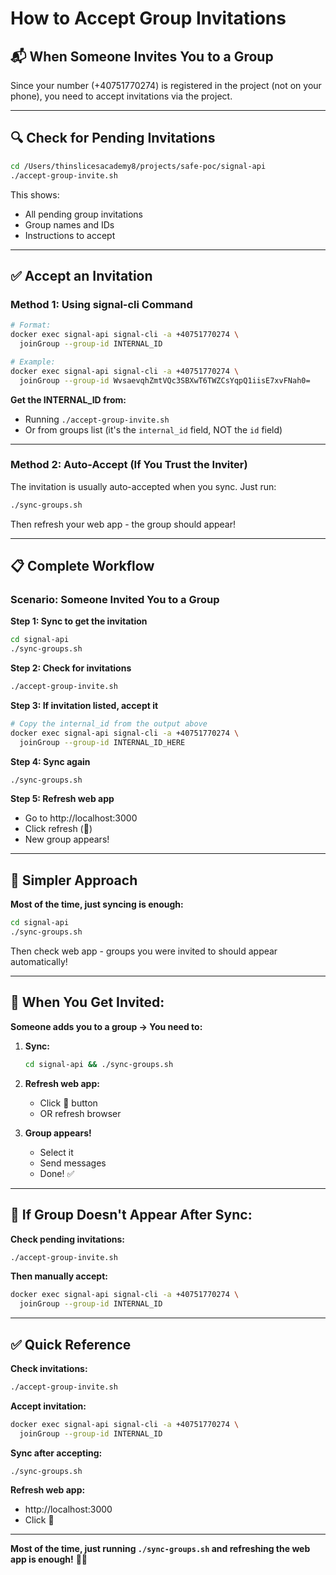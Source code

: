 # How to Accept Group Invitations

## 📬 **When Someone Invites You to a Group**

Since your number (+40751770274) is registered in the project (not on your phone), you need to accept invitations via the project.

---

## 🔍 **Check for Pending Invitations**

```bash
cd /Users/thinslicesacademy8/projects/safe-poc/signal-api
./accept-group-invite.sh
```

This shows:
- All pending group invitations
- Group names and IDs
- Instructions to accept

---

## ✅ **Accept an Invitation**

### **Method 1: Using signal-cli Command**

```bash
# Format:
docker exec signal-api signal-cli -a +40751770274 \
  joinGroup --group-id INTERNAL_ID

# Example:
docker exec signal-api signal-cli -a +40751770274 \
  joinGroup --group-id WvsaevqhZmtVQc3SBXwT6TWZCsYqpQ1iisE7xvFNah0=
```

**Get the INTERNAL_ID from:**
- Running `./accept-group-invite.sh`
- Or from groups list (it's the `internal_id` field, NOT the `id` field)

---

### **Method 2: Auto-Accept (If You Trust the Inviter)**

The invitation is usually auto-accepted when you sync. Just run:

```bash
./sync-groups.sh
```

Then refresh your web app - the group should appear!

---

## 📋 **Complete Workflow**

### **Scenario: Someone Invited You to a Group**

**Step 1: Sync to get the invitation**
```bash
cd signal-api
./sync-groups.sh
```

**Step 2: Check for invitations**
```bash
./accept-group-invite.sh
```

**Step 3: If invitation listed, accept it**
```bash
# Copy the internal_id from the output above
docker exec signal-api signal-cli -a +40751770274 \
  joinGroup --group-id INTERNAL_ID_HERE
```

**Step 4: Sync again**
```bash
./sync-groups.sh
```

**Step 5: Refresh web app**
- Go to http://localhost:3000
- Click refresh (🔄)
- New group appears!

---

## 🎯 **Simpler Approach**

**Most of the time, just syncing is enough:**

```bash
cd signal-api
./sync-groups.sh
```

Then check web app - groups you were invited to should appear automatically!

---

## 📱 **When You Get Invited:**

**Someone adds you to a group → You need to:**

1. **Sync:**
   ```bash
   cd signal-api && ./sync-groups.sh
   ```

2. **Refresh web app:**
   - Click 🔄 button
   - OR refresh browser

3. **Group appears!**
   - Select it
   - Send messages
   - Done! ✅

---

## 🔧 **If Group Doesn't Appear After Sync:**

**Check pending invitations:**
```bash
./accept-group-invite.sh
```

**Then manually accept:**
```bash
docker exec signal-api signal-cli -a +40751770274 \
  joinGroup --group-id INTERNAL_ID
```

---

## ✅ **Quick Reference**

**Check invitations:**
```bash
./accept-group-invite.sh
```

**Accept invitation:**
```bash
docker exec signal-api signal-cli -a +40751770274 \
  joinGroup --group-id INTERNAL_ID
```

**Sync after accepting:**
```bash
./sync-groups.sh
```

**Refresh web app:**
- http://localhost:3000
- Click 🔄

---

**Most of the time, just running `./sync-groups.sh` and refreshing the web app is enough!** 🔄✨

